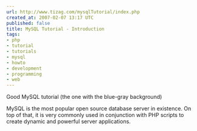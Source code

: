 ```yaml
---
url: http://www.tizag.com/mysqlTutorial/index.php
created_at: 2007-02-07 13:17 UTC
published: false
title: MySQL Tutorial - Introduction
tags:
- php
- tutorial
- tutorials
- mysql
- howto
- development
- programming
- web
---
```


Good MySQL tutorial (the one with the blue-gray background)

MySQL is the most popular open source database server in existence. On top of that, it is very commonly used in conjunction with PHP scripts to create dynamic and powerful server applications.
